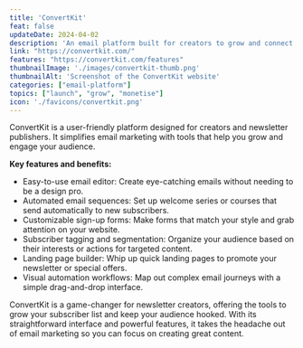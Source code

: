 ```yaml
---
title: 'ConvertKit'
feat: false
updateDate: 2024-04-02
description: 'An email platform built for creators to grow and connect with their audience, as well as run their whole email marketing strategy and earn money from digital products.'
link: "https://convertkit.com/"
features: "https://convertkit.com/features"
thumbnailImage: './images/convertkit-thumb.png'
thumbnailAlt: 'Screenshot of the ConvertKit website'
categories: ["email-platform"]
topics: ["launch", "grow", "monetise"]
icon: './favicons/convertkit.png'
---
```


ConvertKit is a user-friendly platform designed for creators and newsletter publishers. It simplifies email marketing with tools that help you grow and engage your audience.

<b>Key features and benefits:</b>

- Easy-to-use email editor: Create eye-catching emails without needing to be a design pro.
- Automated email sequences: Set up welcome series or courses that send automatically to new subscribers.
- Customizable sign-up forms: Make forms that match your style and grab attention on your website.
- Subscriber tagging and segmentation: Organize your audience based on their interests or actions for targeted content.
- Landing page builder: Whip up quick landing pages to promote your newsletter or special offers.
- Visual automation workflows: Map out complex email journeys with a simple drag-and-drop interface.

ConvertKit is a game-changer for newsletter creators, offering the tools to grow your subscriber list and keep your audience hooked. With its straightforward interface and powerful features, it takes the headache out of email marketing so you can focus on creating great content.
